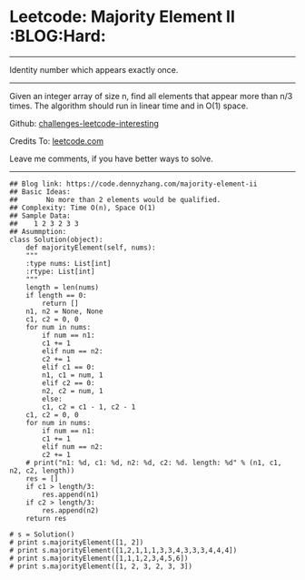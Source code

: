 
# Leetcode: Majority Element II     :BLOG:Hard:

---

Identity number which appears exactly once.  

---

Given an integer array of size n, find all elements that appear more than n/3 times. The algorithm should run in linear time and in O(1) space.  

Github: [challenges-leetcode-interesting](https://github.com/DennyZhang/challenges-leetcode-interesting/tree/master/problems/majority-element-ii)  

Credits To: [leetcode.com](https://leetcode.com/problems/majority-element-ii/description/)  

Leave me comments, if you have better ways to solve.  

---

    ## Blog link: https://code.dennyzhang.com/majority-element-ii
    ## Basic Ideas:
    ##       No more than 2 elements would be qualified.
    ## Complexity: Time O(n), Space O(1)
    ## Sample Data:
    ##    1 2 3 2 3 3
    ## Asummption:
    class Solution(object):
        def majorityElement(self, nums):
    	"""
    	:type nums: List[int]
    	:rtype: List[int]
    	"""
    	length = len(nums)
    	if length == 0:
    	    return []
    	n1, n2 = None, None
    	c1, c2 = 0, 0
    	for num in nums:
    	    if num == n1:
    		c1 += 1
    	    elif num == n2:
    		c2 += 1
    	    elif c1 == 0:
    		n1, c1 = num, 1
    	    elif c2 == 0:
    		n2, c2 = num, 1
    	    else:
    		c1, c2 = c1 - 1, c2 - 1
    	c1, c2 = 0, 0
    	for num in nums:
    	    if num == n1:
    		c1 += 1
    	    elif num == n2:
    		c2 += 1
    	# print("n1: %d, c1: %d, n2: %d, c2: %d. length: %d" % (n1, c1, n2, c2, length))
    	res = []
    	if c1 > length/3:
    	    res.append(n1)
    	if c2 > length/3:
    	    res.append(n2)
    	return res
    
    # s = Solution()
    # print s.majorityElement([1, 2])
    # print s.majorityElement([1,2,1,1,1,3,3,4,3,3,3,4,4,4])
    # print s.majorityElement([1,1,1,2,3,4,5,6])
    # print s.majorityElement([1, 2, 3, 2, 3, 3])

